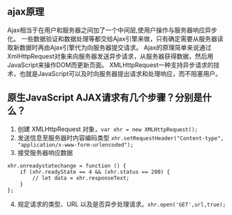 ##  ajax原理
Ajax相当于在用户和服务器之间加了一个中间层,使用户操作与服务器响应异步化。
一些数据验证和数据处理等都交给Ajax引擎来做，只有确定需要从服务器读取新数据时再由Ajax引擎代为向服务器提交请求。
Ajax的原理简单来说通过XmlHttpRequest对象来向服务器发送异步请求，从服务器获得数据，然后用JavaScript来操作DOM而更新页面。
XMLHttpRequest一种支持异步请求的技术，也就是JavaScript可以及时向服务器提出请求和处理响应，而不阻塞用户。

## 原生JavaScript AJAX请求有几个步骤？分别是什么？
1. 创建 XMLHttpRequest 对象，`var xhr = new XMLHttpRequest();`
2. 发送信息至服务器时内容编码类型 `xhr.setRequestHeader("Content-type", "application/x-www-form-urlencoded"); `
3. 接受服务器响应数据 
```
xhr.onreadystatechange = function () {
    if (xhr.readyState == 4 && (xhr.status == 200) { 
		// let data = xhr.responseText;  
    }
};
```
4. 规定请求的类型、URL 以及是否异步处理请求。`xhr.open('GET',url,true); ` 